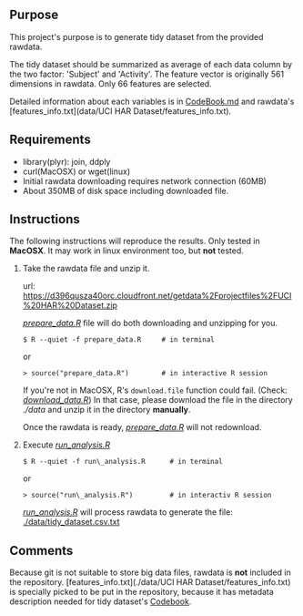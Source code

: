 ## Purpose

This project's purpose is to generate tidy dataset from the provided rawdata.

The tidy dataset should be summarized as average of each data column by the two factor: 'Subject' and 'Activity'. The feature vector is originally 561 dimensions in rawdata. Only 66 features are selected.

Detailed information about each variables is in [CodeBook.md](CodeBook.md) and rawdata's [features\_info.txt](data/UCI HAR Dataset/features_info.txt).

## Requirements

* library(plyr): join, ddply
* curl(MacOSX) or wget(linux)
* Initial rawdata downloading requires network connection (60MB)
* About 350MB of disk space including downloaded file.

## Instructions

The following instructions will reproduce the results.
Only tested in **MacOSX**. It may work in linux environment too, but **not** tested.

1. Take the rawdata file and unzip it.

    url: https://d396qusza40orc.cloudfront.net/getdata%2Fprojectfiles%2FUCI%20HAR%20Dataset.zip

    [*prepare_data.R*](prepare_data.R) file will do both downloading and unzipping for you.

    `$ R --quiet -f prepare_data.R     # in terminal`

    or

    `> source("prepare_data.R")        # in interactive R session`

    If you're not in MacOSX, R's `download.file` function could fail. (Check: [*download_data.R*](download_data.R))
    In that case, please download the file in the directory *./data* and unzip it in the directory **manually**.

    Once the rawdata is ready, [*prepare_data.R*](prepare_data.R) will not redownload.

2. Execute [*run\_analysis.R*](run_analysis.R)

    `$ R --quiet -f run\_analysis.R      # in terminal`

    or

    `> source("run\_analysis.R")         # in interactiv R session`

    [*run_analysis.R*](run_analysis.R) will process rawdata to generate the file: [./data/tidy_dataset.csv.txt](data/tidy_dataset.csv.txt)

## Comments

Because git is not suitable to store big data files, rawdata is **not** included in the repository. [features_info.txt](./data/UCI HAR Dataset/features_info.txt) is specially picked to be put in the repository, because it has metadata description needed for tidy dataset's [Codebook](CodeBook.md).
